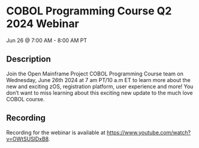 # COBOL Programming Course Q2 2024 Webinar
Jun 26 @ 7:00 AM - 8:00 AM PT

## Description

Join the Open Mainframe Project COBOL Programming Course team on Wednesday, June 26th 2024 at 7 am PT/10 a.m ET to learn more about the new and exciting zOS, registration platform, user experience and more! You don’t want to miss learning about this exciting new update to the much love COBOL course.

## Recording

Recording for the webinar is available at https://www.youtube.com/watch?v=OWtSUSlDxB8.
